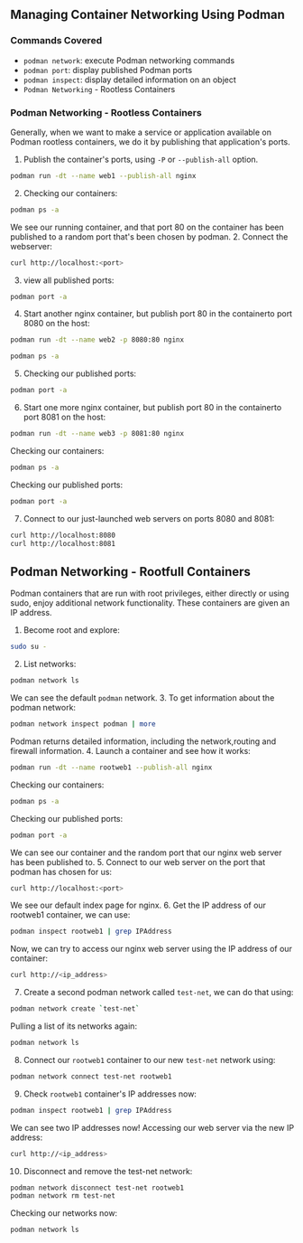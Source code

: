 ## Managing Container Networking Using Podman

### Commands Covered
* `podman network`: execute Podman networking commands
* `podman port`: display published Podman ports
* `podman inspect`: display detailed information on an object
* `Podman Networking` - Rootless Containers

### Podman Networking - Rootless Containers
Generally, when we want to make a service or application available on Podman rootless containers, we do it by publishing that application's ports.

1. Publish the container's ports, using `-P` or `--publish-all` option. 
```bash
podman run -dt --name web1 --publish-all nginx
```
2. Checking our containers:
```bash
podman ps -a
```
We see our running container, and that port 80 on the container has been published to a random port that's
been chosen by podman.
2. Connect the webserver:
```bash
curl http://localhost:<port>
```
3. view all published ports:
```bash
podman port -a
```

4. Start another nginx container, but publish port 80 in the containerto port 8080 on the host:
```bash
podman run -dt --name web2 -p 8080:80 nginx
```

```bash
podman ps -a
```
5. Checking our published ports:
```bash
podman port -a
```
6. Start one more nginx container, but publish port 80 in the containerto port 8081 on the host:
```bash
podman run -dt --name web3 -p 8081:80 nginx
```
Checking our containers:
```bash
podman ps -a
```
Checking our published ports:
```bash
podman port -a
```
7. Connect to our just-launched web servers on ports 8080 and 8081:
```bash
curl http://localhost:8080
curl http://localhost:8081
```

## Podman Networking - Rootfull Containers
Podman containers that are run with root privileges, either directly or using sudo, enjoy additional network functionality. These containers are given an IP address.
1. Become root and explore:
```bash
sudo su -
```
2. List networks:
```bash
podman network ls
```
We can see the default `podman` network.
3. To get information about the podman network:
```bash
podman network inspect podman | more
```
Podman returns detailed information, including the network,routing and firewall information.
4. Launch a container and see how it works:
```bash
podman run -dt --name rootweb1 --publish-all nginx
```
Checking our containers:
```bash
podman ps -a
```
Checking our published ports:
```bash
podman port -a
```
We can see our container and the random port that our nginx web server has been published to.
5. Connect to our web server on the port that podman has chosen for us:
```bash
curl http://localhost:<port>
```
We see our default index page for nginx.
6. Get the IP address of our rootweb1 container, we can use:
```bash
podman inspect rootweb1 | grep IPAddress
```
Now, we can try to access our nginx web server using the IP address of our container:
```bash
curl http://<ip_address>
```

7. Create a second podman network called `test-net`, we can do that using:
```bash
podman network create `test-net`
```
Pulling a list of its networks again:
```bash
podman network ls
```
8. Connect our `rootweb1` container to our new `test-net` network using:
```bash 
podman network connect test-net rootweb1
```
9. Check `rootweb1` container's IP addresses now:
```bash
podman inspect rootweb1 | grep IPAddress
```
We can see two IP addresses now!
Accessing our web server via the new IP address:
```bash
curl http://<ip_address>
```

10. Disconnect and remove the test-net network:
```bash
podman network disconnect test-net rootweb1
podman network rm test-net
```
Checking our networks now:
```bash
podman network ls
```
